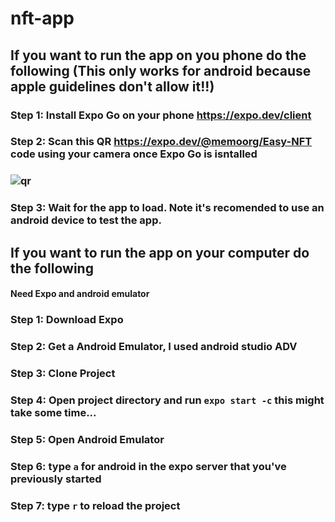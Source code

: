 # nft-app

## If you want to run the app on you phone do the following (This only works for android because apple guidelines don't allow it!!)
### Step 1: Install Expo Go on your phone https://expo.dev/client
### Step 2: Scan this QR https://expo.dev/@memoorg/Easy-NFT code using your camera once Expo Go is isntalled
### ![qr](https://user-images.githubusercontent.com/71087733/180337393-ba46de7a-3d92-475f-a307-aad022445ce8.PNG)
### Step 3: Wait for the app to load. Note it's recomended to use an android device to test the app.

## If you want to run the app on your computer do the following
#### Need Expo and android emulator
### Step 1: Download Expo
### Step 2: Get a Android Emulator, I used android studio ADV
### Step 3: Clone Project
### Step 4: Open project directory and run ``expo start -c`` this might take some time...
### Step 5: Open Android Emulator
### Step 6: type ``a`` for android in the expo server that you've previously started
### Step 7: type ``r`` to reload the project




